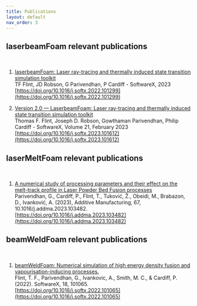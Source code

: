 ```yaml
---
title: Publications  
layout: default
nav_order: 3
---
```



## laserbeamFoam relevant publications

<br>

1. [laserbeamFoam: Laser ray-tracing and thermally induced state transition simulation toolkit](https://www.sciencedirect.com/science/article/pii/S2352711022002175)<br>
  TF Flint, JD Robson, G Parivendhan, P Cardiff - SoftwareX, 2023 <br>
  [https://doi.org/10.1016/j.softx.2022.101299](https://doi.org/10.1016/j.softx.2022.101299)

2. [Version 2.0 — LaserbeamFoam: Laser ray-tracing and thermally induced state transition simulation toolkit](https://www.sciencedirect.com/science/article/pii/S2352711023003084)<br>
  Thomas F. Flint, Joseph D. Robson, Gowthaman Parivendhan, Philip Cardiff - SoftwareX, Volume 21, February 2023<br>
  [https://doi.org/10.1016/j.softx.2023.101612](https://doi.org/10.1016/j.softx.2023.101612)

## laserMeltFoam relevant publications

<br>


1. [A numerical study of processing parameters and their effect on the melt-track profile in Laser Powder Bed Fusion processes](https://www.sciencedirect.com/science/article/pii/S2214860423000957) <br>
Parivendhan, G., Cardiff, P., Flint, T., Tuković, Ž., Obeidi, M., Brabazon, D., Ivanković, A. (2023), Additive Manufacturing, 67, 10.1016/j.addma.2023.103482.<br>
[https://doi.org/10.1016/j.addma.2023.103482](https://doi.org/10.1016/j.addma.2023.103482)

## beamWeldFoam relevant publications

<br>

1. [beamWeldFoam: Numerical simulation of high energy density fusion and vapourisation-inducing processes.](https://www.sciencedirect.com/science/article/pii/S2352711022000504) <br>
Flint, T. F., Parivendhan, G., Ivankovic, A., Smith, M. C., & Cardiff, P. (2022).  SoftwareX, 18, 101065.<br>
[https://doi.org/10.1016/j.softx.2022.101065](https://doi.org/10.1016/j.softx.2022.101065)